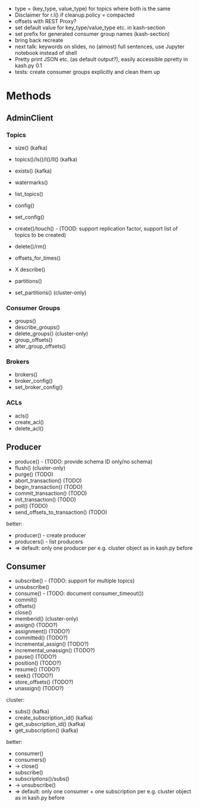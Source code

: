 * type = (key_type, value_type) for topics where both is the same
* Disclaimer for r.l() if cleanup.policy = compacted
* offsets with REST Proxy?
* set default value for key_type/value_type etc. in kash-section
* set prefix for generated consumer group names (kash-section)
* bring back recreate
* next talk: keywords on slides, no (almost) full sentences, use Jupyter notebook instead of shell
* Pretty print JSON etc. (as default output?), easily accessible ppretty in kash.py 0.1
* tests: create consumer groups explicitly and clean them up

# Methods

## AdminClient

### Topics

* size() (kafka)
* topics()/ls()/l()/ll() (kafka)
* exists() (kafka)

* watermarks()
* list_topics()
* config()
* set_config()
* create()/touch() - (TOOD: support replication factor, support list of topics to be created)
* delete()/rm()
* offsets_for_times()
* X describe()
* partitions()
* set_partitions() (cluster-only)

### Consumer Groups

* groups()
* describe_groups()
* delete_groups() (cluster-only)
* group_offsets()
* alter_group_offsets()

### Brokers

* brokers()
* broker_config()
* set_broker_config()

### ACLs

* acls()
* create_acl()
* delete_acl()

## Producer

* produce() - (TODO: provide schema ID only/no schema)
* flush() (cluster-only)
* purge() (TODO)
* abort_transaction() (TODO)
* begin_transaction() (TODO)
* commit_transaction() (TODO)
* init_transaction() (TODO)
* poll() (TODO)
* send_offsets_to_transaction() (TODO)

better:
* producer() - create producer
* producers() - list producers
* => default: only one producer per e.g. cluster object as in kash.py before

## Consumer

* subscribe() - (TODO: support for multiple topics)
* unsubscribe()
* consume() - (TODO: document consumer_timeout())
* commit()
* offsets()
* close()
* memberid() (cluster-only)
* assign() (TODO?)
* assignment() (TODO?)
* committed() (TODO?)
* incremental_assign() (TODO?)
* incremental_unassign() (TODO?)
* pause() (TODO?)
* position() (TODO?)
* resume() (TODO?)
* seek() (TODO?)
* store_offsets() (TODO?)
* unassign() (TODO?)

cluster:
* subs() (kafka)
* create_subscription_id() (kafka)
* get_subscription_id() (kafka)
* get_subscription() (kafka)

better:
* consumer()
* consumers()
* -> close()
* subscribe()
* subscriptions()/subs()
* -> unsubscribe()
* => default: only one consumer + one subscription per e.g. cluster object as in kash.py before
